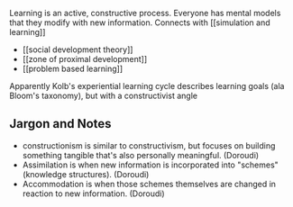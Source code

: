 Learning is an active, constructive process. Everyone has mental models that they modify with new information. Connects with [[simulation and learning]]

 - [[social development theory]]
 - [[zone of proximal development]]
 - [[problem based learning]]

Apparently Kolb's experiential learning cycle describes learning goals (ala Bloom's taxonomy), but with a constructivist angle

Jargon and Notes
----------------

 - constructionism is similar to constructivism, but focuses on building something tangible that's also personally meaningful. (Doroudi)
 - Assimilation is when new information is incorporated into "schemes" (knowledge structures). (Doroudi)
 - Accommodation is when those schemes themselves are changed in reaction to new information. (Doroudi)
